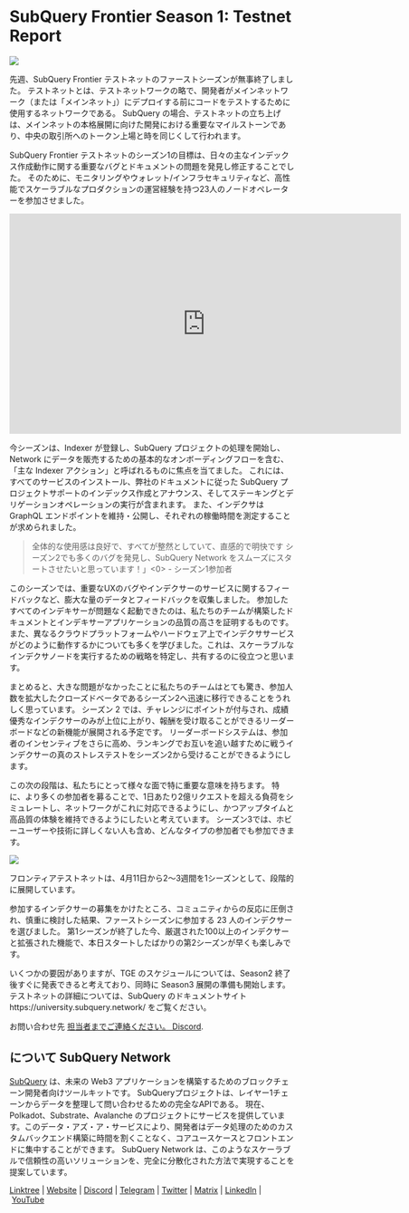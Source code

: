 # SubQuery Frontier Season 1: Testnet Report

![](https://miro.medium.com/max/700/0*b3TqTiJWGrNSs28F)

先週、SubQuery Frontier テストネットのファーストシーズンが無事終了しました。 テストネットとは、テストネットワークの略で、開発者がメインネットワーク（または「メインネット」）にデプロイする前にコードをテストするために使用するネットワークである。 SubQuery の場合、テストネットの立ち上げは、メインネットの本格展開に向けた開発における重要なマイルストーンであり、中央の取引所へのトークン上場と時を同じくして行われます。

SubQuery Frontier テストネットのシーズン1の目標は、日々の主なインデックス作成動作に関する重要なバグとドキュメントの問題を発見し修正することでした。 そのために、モニタリングやウォレット/インフラセキュリティなど、高性能でスケーラブルなプロダクションの運営経験を持つ23人のノードオペレーターを参加させました。

<iframe width="692" height="389" src="https://www.youtube.com/embed/hZ1Mn-jOuHQ" title="YouTube video player" frameborder="0" allow="accelerometer; autoplay; clipboard-write; encrypted-media; gyroscope; picture-in-picture" allowfullscreen></iframe>

今シーズンは、Indexer が登録し、SubQuery プロジェクトの処理を開始し、Network にデータを販売するための基本的なオンボーディングフローを含む、「主な Indexer アクション」と呼ばれるものに焦点を当てました。 これには、すべてのサービスのインストール、弊社のドキュメントに従った SubQuery プロジェクトサポートのインデックス作成とアナウンス、そしてステーキングとデリゲーションオペレーションの実行が含まれます。 また、インデクサは GraphQL エンドポイントを維持・公開し、それぞれの稼働時間を測定することが求められました。

> 全体的な使用感は良好で、すべてが整然としていて、直感的で明快です シーズン2でも多くのバグを発見し、SubQuery Network をスムーズにスタートさせたいと思っています！」<0> - シーズン1参加者

このシーズンでは、重要なUXのバグやインデクサーのサービスに関するフィードバックなど、膨大な量のデータとフィードバックを収集しました。 参加したすべてのインデキサーが問題なく起動できたのは、私たちのチームが構築したドキュメントとインデキサーアプリケーションの品質の高さを証明するものです。 また、異なるクラウドプラットフォームやハードウェア上でインデクササービスがどのように動作するかについても多くを学びました。これは、スケーラブルなインデクサノードを実行するための戦略を特定し、共有するのに役立つと思います。

まとめると、大きな問題がなかったことに私たちのチームはとても驚き、参加人数を拡大したクローズドベータであるシーズン2へ迅速に移行できることをうれしく思っています。 シーズン 2 では、チャレンジにポイントが付与され、成績優秀なインデクサーのみが上位に上がり、報酬を受け取ることができるリーダーボードなどの新機能が展開される予定です。 リーダーボードシステムは、参加者のインセンティブをさらに高め、ランキングでお互いを追い越すために戦うインデクサーの真のストレステストをシーズン2から受けることができるようにします。

この次の段階は、私たちにとって様々な面で特に重要な意味を持ちます。 特に、より多くの参加者を募ることで、1日あたり2億リクエストを超える負荷をシミュレートし、ネットワークがこれに対応できるようにし、かつアップタイムと高品質の体験を維持できるようにしたいと考えています。 シーズン3では、ホビーユーザーや技術に詳しくない人も含め、どんなタイプの参加者でも参加できます。

![](https://miro.medium.com/max/700/0*viJ1DgWiGoPdI2fS)

フロンティアテストネットは、4月11日から2～3週間を1シーズンとして、段階的に展開しています。

 参加するインデクサーの募集をかけたところ、コミュニティからの反応に圧倒され、慎重に検討した結果、ファーストシーズンに参加する 23 人のインデクサーを選びました。 第1シーズンが終了した今、厳選された100以上のインデクサーと拡張された機能で、本日スタートしたばかりの第2シーズンが早くも楽しみです。</p> 

いくつかの要因がありますが、TGE のスケジュールについては、Season2 終了後すぐに発表できると考えており、同時に Season3 展開の準備も開始します。 テストネットの詳細については、SubQuery のドキュメントサイトhttps://university.subquery.network/ をご覧ください。

お問い合わせ先 [担当者までご連絡ください。 Discord](https://discord.com/invite/78zg8aBSMG).



## について SubQuery Network

[SubQuery](https://subquery.network/) は、未来の Web3 アプリケーションを構築するためのブロックチェーン開発者向けツールキットです。 SubQueryプロジェクトは、レイヤー1チェーンからデータを整理して問い合わせるための完全なAPIである。 現在、Polkadot、Substrate、Avalanche のプロジェクトにサービスを提供しています。このデータ・アズ・ア・サービスにより、開発者はデータ処理のためのカスタムバックエンド構築に時間を割くことなく、コアユースケースとフロントエンドに集中することができます。 SubQuery Network は、このようなスケーラブルで信頼性の高いソリューションを、完全に分散化された方法で実現することを提案しています。

[Linktree](https://linktr.ee/subquerynetwork) | [Website](https://subquery.network/) | [Discord](https://discord.com/invite/78zg8aBSMG) | [Telegram](https://t.me/subquerynetwork) | [Twitter](https://twitter.com/subquerynetwork) | [Matrix](https://matrix.to/#/#subquery:matrix.org) | [LinkedIn](https://www.linkedin.com/company/subquery) | [YouTube](https://www.youtube.com/channel/UCi1a6NUUjegcLHDFLr7CqLw)

